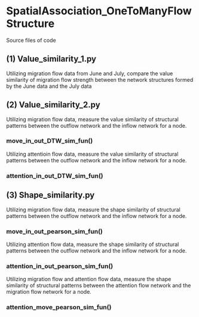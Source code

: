 # SpatialAssociation_OneToManyFlowStructure


 Source files of code

## (1) Value_similarity_1.py
Utilizing migration flow data from June and July, compare the value similarity of migration flow strength between the network structures formed by the June data and the July data

## (2) Value_similarity_2.py

Utilizing migration flow data, measure the value similarity of structural patterns between the outflow network and the inflow network for a node.
### move_in_out_DTW_sim_fun()

Utilizing attentioin flow data, measure the value similarity of structural patterns between the outflow network and the inflow network for a node.
### attention_in_out_DTW_sim_fun()

## (3) Shape_similarity.py

Utilizing migration flow data, measure the shape similarity of structural patterns between the outflow network and the inflow network for a node.
### move_in_out_pearson_sim_fun()

Utilizing attention flow data, measure the shape similarity of structural patterns between the outflow network and the inflow network for a node.
### attention_in_out_pearson_sim_fun()

Utilizing migration flow and attention flow data, measure the shape similarity of structural patterns between the attention flow network and the migration flow network for a node.
### attention_move_pearson_sim_fun()
